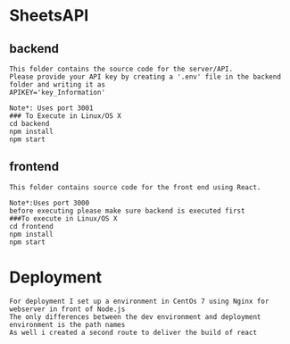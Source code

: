 # SheetsAPI
## backend
    This folder contains the source code for the server/API.
    Please provide your API key by creating a '.env' file in the backend folder and writing it as
    APIKEY='key_Information'
    
    Note*: Uses port 3001
    ### To Execute in Linux/OS X
    cd backend
    npm install
    npm start

    
## frontend
    This folder contains source code for the front end using React. 
    
    Note*:Uses port 3000
    before executing please make sure backend is executed first
    ###To execute in Linux/OS X
    cd frontend
    npm install
    npm start




# Deployment
    For deployment I set up a environment in CentOs 7 using Nginx for webserver in front of Node.js 
    The only differences between the dev environment and deployment environment is the path names
    As well i created a second route to deliver the build of react

